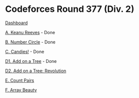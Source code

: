 # Codeforces Round 377 (Div. 2)

[Dashboard](https://codeforces.com/contest/1189)

[A. Keanu Reeves](https://codeforces.com/contest/1189/problem/A) - Done

[B. Number Circle](https://codeforces.com/contest/1189/problem/B) - Done

[C. Candies!](https://codeforces.com/contest/1189/problem/C) - Done

[D1. Add on a Tree](https://codeforces.com/contest/1189/problem/D1) - Done

[D2. Add on a Tree: Revolution](https://codeforces.com/contest/1189/problem/D2)

[E. Count Pairs](https://codeforces.com/contest/1189/problem/E)

[F. Array Beauty](https://codeforces.com/contest/1189/problem/F)
